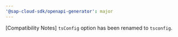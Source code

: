 ```yaml
---
'@sap-cloud-sdk/openapi-generator': major
---
```


[Compatibility Notes] `tsConfig` option has been renamed to `tsconfig`.
